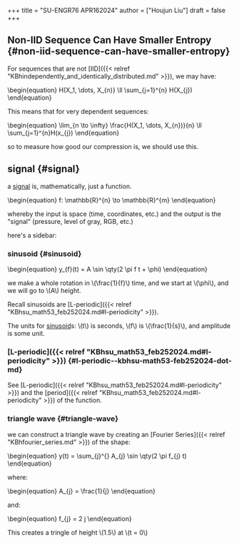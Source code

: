 +++
title = "SU-ENGR76 APR162024"
author = ["Houjun Liu"]
draft = false
+++

## Non-IID Sequence Can Have Smaller Entropy {#non-iid-sequence-can-have-smaller-entropy}

For sequences that are not [IID]({{< relref "KBhindependently_and_identically_distributed.md" >}}), we may have:

\begin{equation}
H(X\_1, \dots, X\_{n)} \ll \sum\_{j=1}^{n} H(X\_{j})
\end{equation}

This means that for very dependent sequences:

\begin{equation}
\lim\_{n \to \infty} \frac{H(X\_1, \dots, X\_{n})}{n} \ll \sum\_{j=1}^{n}H(x\_{j})
\end{equation}

so to measure how good our compression is, we should use this.


## signal {#signal}

a [signal](#signal) is, mathematically, just a function.

\begin{equation}
f: \mathbb{R}^{n} \to \mathbb{R}^{m}
\end{equation}

whereby the input is space (time, coordinates, etc.) and the output is the "signal" (pressure, level of gray, RGB, etc.)

here's a sidebar:


### sinusoid {#sinusoid}

\begin{equation}
y\_{f}(t) = A \sin \qty(2 \pi f t + \phi)
\end{equation}

we make a whole rotation in \\(\frac{1}{f}\\) time, and we start at \\(\phi\\), and we will go to \\(A\\) height.

Recall sinusoids are [L-periodic]({{< relref "KBhsu_math53_feb252024.md#l-periodicity" >}}).

The units for [sinusoid](#sinusoid)s: \\(t\\) is seconds, \\(f\\) is \\(\frac{1}{s}\\), and amplitude is some unit.


### [L-periodic]({{< relref "KBhsu_math53_feb252024.md#l-periodicity" >}}) {#l-periodic--kbhsu-math53-feb252024-dot-md}

See [L-periodic]({{< relref "KBhsu_math53_feb252024.md#l-periodicity" >}}) and the [period]({{< relref "KBhsu_math53_feb252024.md#l-periodicity" >}}) of the function.


### triangle wave {#triangle-wave}

we can construct a triangle wave by creating an [Fourier Series]({{< relref "KBhfourier_series.md" >}}) of the shape:

\begin{equation}
y(t) = \sum\_{j}^{} A\_{j} \sin \qty(2 \pi f\_{j} t)
\end{equation}

where:

\begin{equation}
A\_{j} = \frac{1}{j}
\end{equation}

and:

\begin{equation}
f\_{j} = 2 j
\end{equation}

This creates a tringle of height \\(1.5\\) at \\(t = 0\\)
